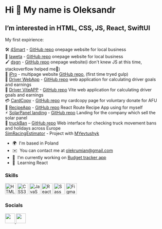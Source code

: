 Hi 👋 My name is Oleksandr
==========================

I’m interested in HTML, CSS, JS, React, SwiftUI
-------------------------------

My first expirience:

🛠 [4Smart](https://4smart.netlify.app/) - [GitHub repo](https://github.com/olekrumian/4smart) onepage website for local business<br>
🔧 [laweta](https://laweta.netlify.app/) - [GitHub repo](https://github.com/olekrumian/laweta) onepage website for local business<br>
🖌 [dsgn](https://dsgn-kolosov.netlify.app/) - [GitHub repo](https://github.com/olekrumian/dsgn) onepage website(i don't knew JS at this time, stackoverflow helped me🤪)<br>
📱 [iPro](https://iproserwis.pl/) - multipage website [GitHub repo](https://github.com/olekrumian/iPro.pl), (first time tryed gulp)<br>
🚛 [Driver WebApp](https://pracas.netlify.app/) - [GitHub repo](https://github.com/olekrumian/CPSamat) web application for calculating driver goals and earnings<br>
🚚 [Driver ViteAPP](https://workingtime-vite.netlify.app/) - [GitHub repo](https://github.com/olekrumian/workingTime-vite-app) Vite web application for calculating driver goals and earnings<br>
💳 [CardCopy](https://cardcopy.netlify.app/) - [GitHub repo](https://github.com/olekrumian/cardCopy) my cardcopy page for voluntary donate for AFU<br>
📔 [RecipeApp](https://route-recipe-app.netlify.app/) - [GitHub repo](https://github.com/olekrumian/recipeAPP-route) React Route Recipe App using for myself<br>
⚡︎  [SolarPanel landing](https://romstal-panel.netlify.app/) - [GitHub repo](https://github.com/olekrumian/RP) Landing for the company which sell the solar panel<br>
🚫 [truckBan](https://truckban.netlify.app/) – [GitHub repo](https://github.com/olekrumian/truckBan) Web interface for checking truck movement bans and holidays across Europe<br>
  [SimRacingEstimator](https://simracing-estimator.netlify.app) - Project with [MYevtushyk](https://github.com/MYevtushyk)

* 🌍  I'm based in Poland
* ✉️  You can contact me at [olekrumian@gmail.com](mailto:olekrumian@gmail.com)
* 🚀  I'm currently working on [Budget tracker app](http://github.com/olekrumian/budget-tracker-js)
* 🧠  Learning React

### Skills


<p align="left">
<a href="https://developer.mozilla.org/en-US/docs/Glossary/HTML5" target="_blank" rel="noreferrer"><img src="https://raw.githubusercontent.com/danielcranney/readme-generator/main/public/icons/skills/html5-colored.svg" width="36" height="36" alt="HTML5" /></a>
<a href="https://www.w3.org/TR/CSS/#css" target="_blank" rel="noreferrer"><img src="https://raw.githubusercontent.com/danielcranney/readme-generator/main/public/icons/skills/css3-colored.svg" width="36" height="36" alt="CSS3" /></a>
<a href="https://developer.mozilla.org/en-US/docs/Web/JavaScript" target="_blank" rel="noreferrer"><img src="https://raw.githubusercontent.com/danielcranney/readme-generator/main/public/icons/skills/javascript-colored.svg" width="36" height="36" alt="JavaScript" /></a>
<a href="https://reactjs.org/" target="_blank" rel="noreferrer"><img src="https://raw.githubusercontent.com/danielcranney/readme-generator/main/public/icons/skills/react-colored.svg" width="36" height="36" alt="React" /></a>
<a href="https://sass-lang.com/" target="_blank" rel="noreferrer"><img src="https://raw.githubusercontent.com/danielcranney/readme-generator/main/public/icons/skills/sass-colored.svg" width="36" height="36" alt="Sass" /></a>
<a href="https://www.figma.com/" target="_blank" rel="noreferrer"><img src="https://raw.githubusercontent.com/danielcranney/readme-generator/main/public/icons/skills/figma-colored.svg" width="36" height="36" alt="Figma" /></a>
</p>


### Socials

<p align="left"> 
  <a href="https://discord.com/users/olekrumian#0883" target="_blank" rel="noreferrer">
    <img src="https://raw.githubusercontent.com/danielcranney/readme-generator/main/public/icons/socials/discord.svg" width="32" height="32" />
  </a>
  <a href="https://www.twitter.com/olekrumian" target="_blank" rel="noreferrer">
    <img src="https://raw.githubusercontent.com/danielcranney/readme-generator/main/public/icons/socials/twitter.svg" width="32" height="32" />
  </a>
</p>
